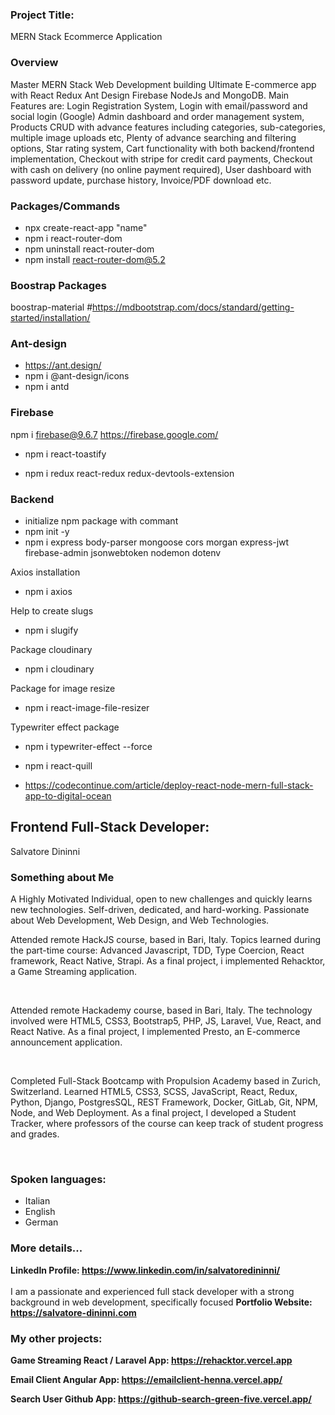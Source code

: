 ### Project Title: 
MERN Stack Ecommerce Application

### Overview
Master MERN Stack Web Development building Ultimate E-commerce app with React Redux Ant Design Firebase NodeJs and MongoDB. Main Features are: Login Registration System, Login with email/password and social login (Google) Admin dashboard and order management system, Products CRUD with advance features including categories, sub-categories, multiple image uploads etc, Plenty of advance searching and filtering options, Star rating system, Cart functionality with both backend/frontend implementation, Checkout with stripe for credit card payments, Checkout with cash on delivery (no online payment required), User dashboard with password update, purchase history, Invoice/PDF download etc.

### Packages/Commands
- npx create-react-app "name"
- npm i react-router-dom
- npm uninstall react-router-dom
- npm install react-router-dom@5.2

### Boostrap Packages
boostrap-material
#https://mdbootstrap.com/docs/standard/getting-started/installation/

### Ant-design
- https://ant.design/
- npm i @ant-design/icons
- npm i antd

### Firebase
npm i firebase@9.6.7
https://firebase.google.com/

- npm i react-toastify

- npm i redux react-redux redux-devtools-extension

### Backend
- initialize npm package with commant
- npm init -y 
- npm i express body-parser mongoose cors morgan express-jwt firebase-admin jsonwebtoken nodemon dotenv

Axios installation
- npm i axios

Help to create slugs
- npm i slugify

Package cloudinary
- npm i cloudinary

Package for image resize
- npm i react-image-file-resizer

Typewriter effect package
- npm i typewriter-effect --force

- npm i react-quill

- https://codecontinue.com/article/deploy-react-node-mern-full-stack-app-to-digital-ocean

## Frontend Full-Stack Developer: 
<span>Salvatore Dininni</span></h2>

### Something about Me
A Highly Motivated Individual, open to new challenges and quickly learns new technologies. Self-driven, dedicated, and hard-working. Passionate about Web Development, Web Design, and Web Technologies.
<br/>
<p>
Attended remote HackJS course, based in Bari, Italy. Topics learned during the part-time course: Advanced Javascript, TDD, Type Coercion, React framework, React Native, Strapi. As a final project, i implemented Rehacktor, a Game Streaming application.
</p>
<br/>
<p>
Attended remote Hackademy course, based in Bari, Italy. The technology involved were HTML5, CSS3, Bootstrap5, PHP, JS, Laravel, Vue, React, and React Native. As a final project, I implemented Presto, an E-commerce announcement application.
</p>
<br/>
<p>
Completed Full-Stack Bootcamp with Propulsion Academy based in Zurich, Switzerland. Learned HTML5, CSS3, SCSS, JavaScript, React, Redux, Python, Django, PostgresSQL, REST Framework, Docker, GitLab, Git, NPM, Node, and Web Deployment. As a final project, I developed a Student Tracker, where professors of the course can keep track of student progress and grades. 
</p>
<br/>
<p>

### Spoken languages: 
- Italian 
- English 
- German

### More details...
<b>LinkedIn Profile: <a href="https://www.linkedin.com/in/salvatoredininni/" >https://www.linkedin.com/in/salvatoredininni/ </a></b>
<br>
<br>
I am a passionate and experienced full stack developer with a strong background in web development, specifically focused
<b>Portfolio Website: <a href="https://salvatore-dininni.com/" >https://salvatore-dininni.com</a></b> 

### My other projects:

<b>Game Streaming React / Laravel App: <a href="https://rehacktor.vercel.app/" >https://rehacktor.vercel.app</a></b> 

<b>Email Client Angular App: <a href="https://emailclient-henna.vercel.app" >https://emailclient-henna.vercel.app/</a></b> 

<b>Search User Github App: <a href="https://github-search-green-five.vercel.app/">https://github-search-green-five.vercel.app/</a></b>

